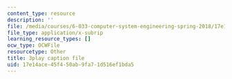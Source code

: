 ```yaml
---
content_type: resource
description: ''
file: /media/courses/6-033-computer-system-engineering-spring-2018/17e14ace45f450ab9fa71d516ef1bda5_r2_-2KW76ec.vtt
file_type: application/x-subrip
learning_resource_types: []
ocw_type: OCWFile
resourcetype: Other
title: 3play caption file
uid: 17e14ace-45f4-50ab-9fa7-1d516ef1bda5
---
```

